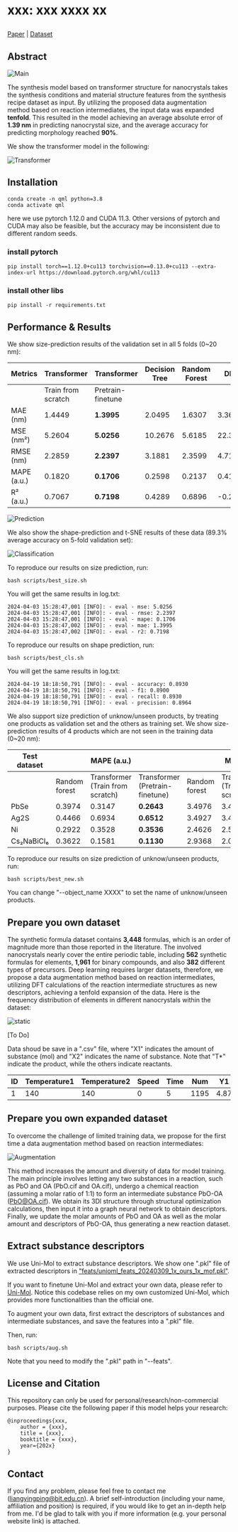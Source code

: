 # <p>  <b>xxx: xxx xxxx xx </b> </p>

[Paper]() | [Dataset]()

## Abstract 

![Main](assets/main.png)

The synthesis model based on transformer structure for nanocrystals takes the synthesis conditions and material structure features from the synthesis recipe dataset as input. By utilizing the proposed data augmentation method based on reaction intermediates, the input data was expanded **tenfold**. This resulted in the model achieving an average absolute error of **1.39 nm** in predicting nanocrystal size, and the average accuracy for predicting morphology reached **90%**.

We show the transformer model in the following:

![Transformer](assets/transformer.png)


## Installation
```
conda create -n qml python=3.8
conda activate qml
```

here we use pytorch 1.12.0 and CUDA 11.3. Other versions of pytorch and CUDA may also be feasible, but the accuracy may be inconsistent due to different random seeds.

### install pytorch
```
pip install torch==1.12.0+cu113 torchvision==0.13.0+cu113 --extra-index-url https://download.pytorch.org/whl/cu113

```

### install other libs
```
pip install -r requirements.txt
```

## Performance & Results

We show size-prediction results of the validation set in all 5 folds (0~20 nm):

| Metrics | Transformer | Transformer | Decision Tree | Random Forest | DNN | LSTM |
|---------|-------------|-------------|-------------|-------------|-------------|------------------------|
|         | Train from scratch | Pretrain-finetune |               |               |                             |                        |
| MAE (nm) | 1.4449 | **1.3995** | 2.0495 | 1.6307 | 3.3697 | 1.5570 |
| MSE (nm²) | 5.2604 | **5.0256** | 10.2676 | 5.6185 | 22.3104 | 5.9962 |
| RMSE (nm) | 2.2859 | **2.2397** | 3.1881 | 2.3599 | 4.7151 | 2.4461 |
| MAPE (a.u.) | 0.1820 | **0.1706** | 0.2598 | 0.2137 | 0.4178 | 0.1930 |
| R² (a.u.) | 0.7067 | **0.7198** | 0.4289 | 0.6896 | -0.2546 | 0.6629 |

![Prediction](assets/prediction.png)

We also show the shape-prediction and t-SNE results of these data (89.3% average accuracy on 5-fold validation set):

![Classification](assets/classification.png)

To reproduce our results on size prediction, run:
```
bash scripts/best_size.sh
```

You will get the same results in log.txt:
```
2024-04-03 15:28:47,001 [INFO]: - eval - mse: 5.0256
2024-04-03 15:28:47,001 [INFO]: - eval - rmse: 2.2397
2024-04-03 15:28:47,001 [INFO]: - eval - mape: 0.1706
2024-04-03 15:28:47,002 [INFO]: - eval - mae: 1.3995
2024-04-03 15:28:47,002 [INFO]: - eval - r2: 0.7198
```

To reproduce our results on shape prediction, run:
```
bash scripts/best_cls.sh
```

You will get the same results in log.txt:
```
2024-04-19 18:18:50,791 [INFO]: - eval - accuracy: 0.8930
2024-04-19 18:18:50,791 [INFO]: - eval - f1: 0.8900
2024-04-19 18:18:50,791 [INFO]: - eval - recall: 0.8930
2024-04-19 18:18:50,791 [INFO]: - eval - precision: 0.8964
```

We also support size prediction of unknow/unseen products, by treating one products as validation set and the others as training set. We show size-prediction results of 4 products which are not seen in the training data (0~20 nm):

| Test dataset | | MAPE (a.u.) | | | MAE (nm) | | | R² (a.u.) | |
|--------------|-------------|-------------|-------------|-------------|-------------|-------------|-------------|-------------|-------------|
|              | Random forest | Transformer (Train from scratch) | Transformer (Pretrain-finetune) | Random forest | Transformer (Train from scratch) | Transformer (Pretrain-finetune) | Random forest | Transformer (Train from scratch) | Transformer (Pretrain-finetune) |
| PbSe         | 0.3974 | 0.3147 | **0.2643** | 3.4976 | 3.4941 | **2.6522** | -6.4040 | -0.1443 | **0.3853** |
| Ag2S         | 0.4466 | 0.6934 | **0.6512** | 3.4927 | 3.4786 | **3.1903** | -2.5640 | 0.1936 | **0.4056** |
| Ni           | 0.2922 | 0.3528 | **0.3536** | 2.4626 | 2.5411 | **2.0056** | -3.2779 | 0.2022 | **0.4200** |
| Cs₂NaBiCl₆   | 0.3622 | 0.1581 | **0.1130** | 2.9368 | 2.0923 | **1.4805** | -0.4251 | 0.3742 | **0.6910** |

To reproduce our results on size prediction of unknow/unseen products, run:
```
bash scripts/best_new.sh
```

You can change "--object_name XXXX" to set the name of unknow/unseen products.

## Prepare you own dataset

The synthetic formula dataset contains **3,448** formulas, which is an order of magnitude more than those reported in the literature.  The involved nanocrystals nearly cover the entire periodic table, including **562** synthetic formulas for elements, **1,961** for binary compounds, and also **382** different types of precursors. Deep learning requires larger datasets, therefore, we propose a data augmentation method based on reaction intermediates, utilizing DFT calculations of the reaction intermediate structures as new descriptors, achieving a tenfold expansion of the data. Here is the frequency distribution of elements in different nanocrystals within the dataset:

![static](assets/static.png)

[To Do]

Data shoud be save in a ".csv" file, where "X1" indicates the amount of substance (mol) and "X2" indicates the name of substance. Note that "T*" indicate the product, while the others indicate reactants.

| ID | Temperature1 | Temperature2 | Speed | Time | Num  | Y1   | Y2   | Y3 | T1 | T2  | A1 | B1 | C1     | D1    | E1    | F1    | G1 | H1 | I1 | J1 | K1 | L1 | M1 | A2  | B2 | C2  | D2  | E2 | F2 | G2 | H2 | I2 | J2 | K2 | L2 | M2         |
|----|--------------|--------------|-------|------|------|------|------|----|----|-----|----|----|--------|-------|-------|-------|----|----|----|----|----|----|----|-----|----|-----|-----|----|----|----|----|----|----|----|----|-----------|
| 1  | 140          | 140          | 0     | 5    | 1195 | 4.87 | 6.49 | 9  | 1  | PbSe| 5  | 5  | 46.875 | 5.015 | 5.605 | 22.214| 0  | 0  | 0  | 0  | 0  | 0  | 0  | PbO | Se | ODE | OLA | TOP| OA | PlaceHolder | PlaceHolder | PlaceHolder | PlaceHolder | PlaceHolder | PlaceHolder | PlaceHolder |

## Prepare you own expanded dataset

To overcome the challenge of limited training data, we propose for the first time a data augmentation method based on reaction intermediates:

![Augmentation](assets/augmentation.png)

This method increases the amount and diversity of data for model training. The main principle involves letting any two substances in a reaction, such as PbO and OA (PbO.cif and OA.cif), undergo a chemical reaction (assuming a molar ratio of 1:1) to form an intermediate substance PbO-OA (PbO@OA.cif). We obtain its 3Dl structure through structural optimization calculations, then input it into a graph neural network to obtain descriptors. Finally, we update the molar amounts of PbO and OA as well as the molar amount and descriptors of PbO-OA, thus generating a new reaction dataset.

## Extract substance descriptors

We use Uni-Mol to extract substance descriptors. We show one ".pkl" file of extracted descriptors in ["feats/unioml_feats_20240309_1x_ours_1x_mof.pkl"](feats\unioml_feats_20240309_1x_ours_1x_mof.pkl).

If you want to finetune Uni-Mol and extract your own data, please refer to [Uni-Mol](Uni-Mol/README.md). Notice this codebase relies on my own customized Uni-Mol, which provides more functionalities than the official one.

To augment your own data, first extract the descriptors of substances and intermediate substances, and save the features into a ".pkl" file.

Then, run:
```
bash scripts/aug.sh
```

Note that you need to modify the ".pkl" path in "--feats".

## License and Citation
This repository can only be used for personal/research/non-commercial purposes. Please cite the following paper if this model helps your research:

```
@inproceedings{xxx,
    author = {xxx},
    title = {xxx},
    booktitle = {xxx},
    year={202x}
}
```

## Contact
If you find any problem, please feel free to contact me (liangyingping@bit.edu.cn). A brief self-introduction (including your name, affiliation and position) is required, if you would like to get an in-depth help from me. I'd be glad to talk with you if more information (e.g. your personal website link) is attached.